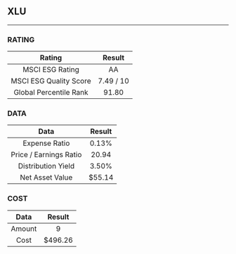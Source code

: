## XLU
----
### RATING

|Rating|Result|
|:----:|:---:|
|MSCI ESG Rating|AA|
|MSCI ESG Quality Score|7.49 / 10|
|Global Percentile Rank|91.80|

### DATA

|Data|Result|
|:----:|:---:|
|Expense Ratio|0.13%|
|Price / Earnings Ratio|20.94|
|Distribution Yield|3.50%|
|Net Asset Value|$55.14|

### COST

|Data|Result|
|:----:|:---:|
|Amount|9|
|Cost|$496.26|
